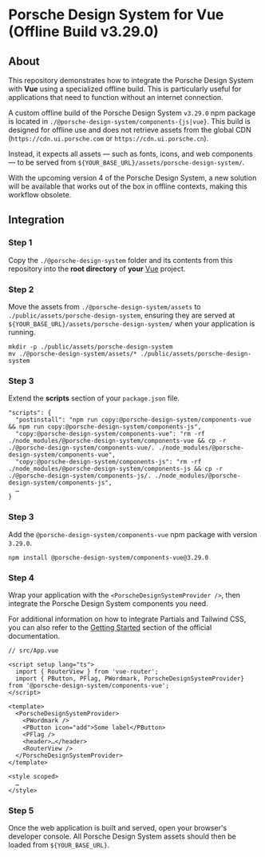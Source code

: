 # Porsche Design System for Vue (Offline Build v3.29.0)

## About

This repository demonstrates how to integrate the Porsche Design System with **Vue** using a specialized offline build.
This is particularly useful for applications that need to function without an internet connection.

A custom offline build of the Porsche Design System `v3.29.0` npm package is located in `./@porsche-design-system/components-{js|vue}`. 
This build is designed for offline use and does not retrieve assets from the global CDN (`https://cdn.ui.porsche.com` or `https://cdn.ui.porsche.cn`).

Instead, it expects all assets — such as fonts, icons, and web components — to be served from `${YOUR_BASE_URL}/assets/porsche-design-system/`. 

With the upcoming version 4 of the Porsche Design System, a new solution will be available that works out of the box in offline contexts, making this workflow obsolete.

## Integration

### Step 1

Copy the `./@porsche-design-system` folder and its contents from this repository into the **root directory** of **your** [Vue](https://vuejs.org/guide/quick-start.html) project.

### Step 2

Move the assets from `./@porsche-design-system/assets` to `./public/assets/porsche-design-system`, ensuring they are served at `${YOUR_BASE_URL}/assets/porsche-design-system/` when your application is running.

```
mkdir -p ./public/assets/porsche-design-system
mv ./@porsche-design-system/assets/* ./public/assets/porsche-design-system
```

### Step 3

Extend the **scripts** section of your `package.json` file.

```
"scripts": {
  "postinstall": "npm run copy:@porsche-design-system/components-vue && npm run copy:@porsche-design-system/components-js",
  "copy:@porsche-design-system/components-vue": "rm -rf ./node_modules/@porsche-design-system/components-vue && cp -r ./@porsche-design-system/components-vue/. ./node_modules/@porsche-design-system/components-vue",
  "copy:@porsche-design-system/components-js": "rm -rf ./node_modules/@porsche-design-system/components-js && cp -r ./@porsche-design-system/components-js/. ./node_modules/@porsche-design-system/components-js",
  …
}
```

### Step 3

Add the `@porsche-design-system/components-vue` npm package with version `3.29.0`.

```
npm install @porsche-design-system/components-vue@3.29.0
```

### Step 4

Wrap your application with the `<PorscheDesignSystemProvider />`, then integrate the Porsche Design System components you need. 

For additional information on how to integrate Partials and Tailwind CSS, you can also refer to the [Getting Started](https://designsystem.porsche.com/v3/developing/vue/getting-started) section of the official documentation.

```vue
// src/App.vue

<script setup lang="ts">
  import { RouterView } from 'vue-router';
  import { PButton, PFlag, PWordmark, PorscheDesignSystemProvider} from '@porsche-design-system/components-vue';
</script>

<template>
  <PorscheDesignSystemProvider>
    <PWordmark />
    <PButton icon="add">Some label</PButton>
    <PFlag />
    <header>…</header>
    <RouterView />
  </PorscheDesignSystemProvider>
</template>

<style scoped>
  …
</style>
```

### Step 5

Once the web application is built and served, open your browser's developer console. 
All Porsche Design System assets should then be loaded from `${YOUR_BASE_URL}`.

